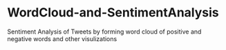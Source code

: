 # WordCloud-and-SentimentAnalysis
Sentiment Analysis of Tweets by forming word cloud of positive and negative words and other visulizations
